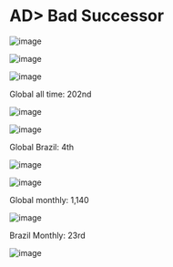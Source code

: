 <h1>AD> Bad Successor</h1>

![image](https://github.com/user-attachments/assets/3a4de66f-9ea1-438b-8281-89bd33765402)



![image](https://github.com/user-attachments/assets/636751a2-a06c-41ad-b044-2c1546b3dddf)

![image](https://github.com/user-attachments/assets/ba5a1d89-53ec-4fd3-a8e7-5c9a8255fe95)

<p>Global all time: 202nd</p>

![image](https://github.com/user-attachments/assets/086f9e27-3ecb-4a0e-b2fe-088506911690)

![image](https://github.com/user-attachments/assets/c79286f1-17e4-47c2-ba37-c7c64f2a2d1b)

<p>Global Brazil: 4th</p>

![image](https://github.com/user-attachments/assets/2b31196d-530e-40c7-81d4-298a27de4f05)


![image](https://github.com/user-attachments/assets/c1c64ff5-da54-482e-b93d-d53571c2494c)

<p>Global monthly: 1,140</p>

![image](https://github.com/user-attachments/assets/a00ee2a8-aad2-4b3b-b68b-35b5a103328f)


<p>Brazil Monthly: 23rd</p>

![image](https://github.com/user-attachments/assets/b5441f8a-d7f9-46a6-9531-c3e3300150bf)



